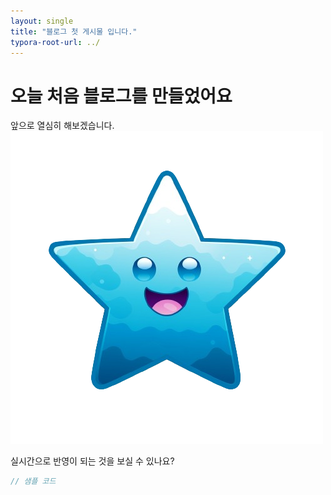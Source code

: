 ```yaml
---
layout: single
title: "블로그 첫 게시물 입니다."
typora-root-url: ../
---
```


# 오늘 처음 블로그를 만들었어요 
앞으로 열심히 해보겠습니다.![Starlogo](/images/2023-12-13-first/Starlogo-1702644239865-4.png)

실시간으로 반영이 되는 것을 보실 수 있나요? 

```java
// 샘플 코드
```

